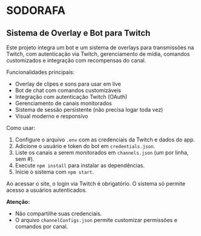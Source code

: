# SODORAFA

Sistema de Overlay e Bot para Twitch
------------------------------------

Este projeto integra um bot e um sistema de overlays para transmissões na Twitch, com autenticação via Twitch, gerenciamento de mídia, comandos customizados e integração com recompensas do canal.

Funcionalidades principais:
- Overlay de clipes e sons para usar em live
- Bot de chat com comandos customizáveis
- Integração com autenticação Twitch (OAuth)
- Gerenciamento de canais monitorados
- Sistema de sessão persistente (não precisa logar toda vez)
- Visual moderno e responsivo

Como usar:
1. Configure o arquivo `.env` com as credenciais da Twitch e dados do app.
2. Adicione o usuário e token do bot em `credentials.json`.
3. Liste os canais a serem monitorados em `channels.json` (um por linha, sem #).
4. Execute `npm install` para instalar as dependências.
5. Inicie o sistema com `npm start`.

Ao acessar o site, o login via Twitch é obrigatório. O sistema só permite acesso a usuários autenticados.

**Atenção:**
- Não compartilhe suas credenciais.
- O arquivo `channelConfigs.json` permite customizar permissões e comandos por canal.
